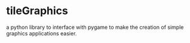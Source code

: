 # tileGraphics
a python library to interface with pygame to make the creation of simple graphics applications easier.
